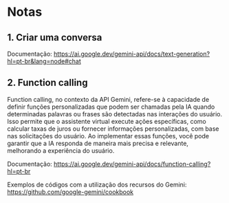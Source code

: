 # Notas

## 1. Criar uma conversa

Documentação: https://ai.google.dev/gemini-api/docs/text-generation?hl=pt-br&lang=node#chat

## 2. Function calling

Function calling, no contexto da API Gemini, refere-se à capacidade de definir funções personalizadas que podem ser chamadas pela IA quando determinadas palavras ou frases são detectadas nas interações do usuário. Isso permite que o assistente virtual execute ações específicas, como calcular taxas de juros ou fornecer informações personalizadas, com base nas solicitações do usuário. Ao implementar essas funções, você pode garantir que a IA responda de maneira mais precisa e relevante, melhorando a experiência do usuário.

Documentação: https://ai.google.dev/gemini-api/docs/function-calling?hl=pt-br

Exemplos de códigos com a utilização dos recursos do Gemini: https://github.com/google-gemini/cookbook
